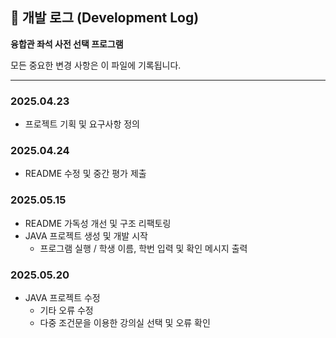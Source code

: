 ## 📅 개발 로그 (Development Log)

**융합관 좌석 사전 선택 프로그램**

모든 중요한 변경 사항은 이 파일에 기록됩니다.

---
### 2025.04.23
- 프로젝트 기획 및 요구사항 정의

### 2025.04.24
- README 수정 및 중간 평가 제출

### 2025.05.15
- README 가독성 개선 및 구조 리팩토링
- JAVA 프로젝트 생성 및 개발 시작
	- 프로그램 실행 / 학생 이름, 학번 입력 및 확인 메시지 출력

### 2025.05.20
- JAVA 프로젝트 수정
	- 기타 오류 수정
	- 다중 조건문을 이용한 강의실 선택 및 오류 확인